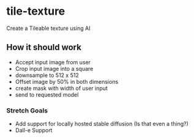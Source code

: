 # tile-texture
Create a Tileable texture using AI

## How it should work
- Accept input image from user
- Crop input image into a square
- downsample to 512 x 512
- Offset image by 50% in both dimensions
- create mask with width of user input
- send to requested model

### Stretch Goals
- Add support for locally hosted stable diffusion (Is that even a thing?)
- Dall-e Support